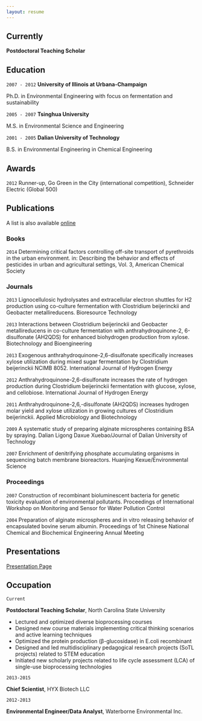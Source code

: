 ```yaml
---
layout: resume
---
```

## Currently

__Postdoctoral Teaching Scholar__

## Education

`2007 - 2012`
__University of Illinois at Urbana-Champaign__

Ph.D. in Environmental Engineering with focus on fermentation and sustainability

`2005 - 2007`
__Tsinghua University__

M.S. in Environmental Science and Engineering

`2001 - 2005`
__Dalian University of Technology__

B.S. in Environmental Engineering in Chemical Engineering

## Awards

`2012`
Runner-up, Go Green in the City (international competition), Schneider Electric (Global 500)

## Publications
A list is also available [online](https://scholar.google.com/citations?hl=en&user=2484OVIAAAAJ)


### Books

`2014`
Determining critical factors controlling off-site transport of pyrethroids in the urban environment. in: Describing the behavior and effects of pesticides in urban and agricultural settings, Vol. 3, American Chemical Society

<!-- `1994`
Book Title, Journal Title -->


### Journals

`2013`
Lignocellulosic hydrolysates and extracellular electron shuttles for H2 production using co-culture fermentation with Clostridium beijerinckii and Geobacter metallireducens. Bioresource Technology

`2013`
Interactions between Clostridium beijerinckii and Geobacter metallireducens in co-culture fermentation with anthrahydroquinone-2, 6-disulfonate (AH2QDS) for enhanced biohydrogen production from xylose. Biotechnology and Bioengineering

`2013`
Exogenous anthrahydroquinone-2,6-disulfonate specifically increases xylose utilization during mixed sugar fermentation by Clostridium beijerinckii NCIMB 8052. International Journal of Hydrogen Energy

`2012`
Anthrahydroquinone-2,6-disulfonate increases the rate of hydrogen production during Clostridium beijerinckii fermentation with glucose, xylose, and cellobiose. International Journal of Hydrogen Energy

`2011`
Anthrahydroquinone-2,6,-disulfonate (AH2QDS) increases hydrogen molar yield and xylose utilization in growing cultures of Clostridium beijerinckii. Applied Microbiology and Biotechnology

`2009`
A systematic study of preparing alginate microspheres containing BSA by spraying. Dalian Ligong Daxue Xuebao/Journal of Dalian University of Technology

`2007`
Enrichment of denitrifying phosphate accumulating organisms in sequencing batch membrane bioreactors. Huanjing Kexue/Environmental Science


### Proceedings

`2007`
Construction of recombinant bioluminescent bacteria for genetic toxicity evaluation of environmental pollutants. Proceedings of International Workshop on Monitoring and Sensor for Water Pollution Control

`2004`
Preparation of alginate microspheres and in vitro releasing behavior of encapsulated bovine serum albumin. Proceedings of 1st Chinese National Chemical and Biochemical Engineering Annual Meeting


## Presentations
[Presentation Page](http://xyzcu.github.io/presentations/)

<!-- `1994`
Presentation Title, Conference, <a href="http://MyWebsite.tld/presentation1">Link to Presentation</a> -->


## Occupation

`Current`

__Postdoctoral Teaching Scholar__, North Carolina State University

- Lectured and optimized diverse bioprocessing courses
- Designed new course materials implementing critical thinking scenarios and active learning techniques
- Optimized the protein production (β-glucosidase) in E.coli recombinant
- Designed and led multidisciplinary pedagogical research projects (SoTL projects) related to STEM education
- Initiated new scholarly projects related to life cycle assessment (LCA) of single-use bioprocessing technologies



`2013-2015`

__Chief Scientist__, HYX Biotech LLC

<!-- - Task
- Task -->


`2012-2013`

__Environmental Engineer/Data Analyst__, Waterborne Environmental Inc.

<!-- - Task
- Task -->

<!-- ### Footer

Last updated: May 2013 -->
